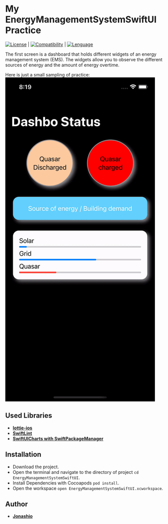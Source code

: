 # My EnergyManagementSystemSwiftUI Practice

[![License](https://img.shields.io/github/license/Jonashio/EnergyManagementSystemSwiftUI)](https://img.shields.io/github/license/Jonashio/EnergyManagementSystemSwiftUI) | [![Compatibility](https://img.shields.io/badge/Platform%20Compatibility-iOS-red)](https://img.shields.io/badge/Platform%20Compatibility-iOS-red) | [![Lenguage](https://img.shields.io/badge/Lenguage-SwiftUI-yellow)](https://img.shields.io/badge/Lenguage-SwiftUI-yellow)


The first screen is a dashboard that holds different widgets of an energy management system (EMS). The widgets allow you to observe the different sources of energy and the amount of energy overtime.

Here is just a small sampling of practice:
![Example1](_Gifs/demoEMS.gif)


## Used Libraries

* [**lottie-ios**](https://github.com/airbnb/lottie-ios)
* [**SwiftLint**](https://github.com/realm/SwiftLint)
* [**SwiftUICharts with SwiftPackageManager**](https://github.com/willdale/SwiftUICharts)

## Installation

* Download the project.
* Open the terminal and navigate to the directory of project ```cd EnergyManagementSystemSwiftUI```.
* Install Dependencies with Cocoapods ```pod install```.
* Open the workspace ```open EnergyManagementSystemSwiftUI.xcworkspace```.
  
## Author

* [**Jonashio**](https://github.com/Jonashio)